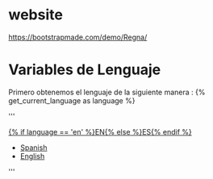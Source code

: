 # website
https://bootstrapmade.com/demo/Regna/   

# Variables de Lenguaje

Primero obtenemos el lenguaje de la siguiente manera : {% get_current_language as language %}

'''
<div class="p-dropdown">
  <a href="#"><i class="icon-globe"></i><span>{% if language == 'en' %}EN{% else %}ES{% endif %}</span></a>
  <ul class="p-dropdown-content">
    <li><a href="{% url 'lang-redirect' 'es' %}">Spanish</a></li>
    <li><a href="{% url 'lang-redirect' 'en' %}">English</a></li>
  </ul>
</div>
'''

